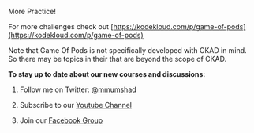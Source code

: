 More Practice!

For more challenges check out [https://kodekloud.com/p/game-of-pods](https://kodekloud.com/p/game-of-pods)

Note that Game Of Pods is not specifically developed with CKAD in mind. So there may be topics in their that are beyond the scope of CKAD.

**To stay up to date about our new courses and discussions:**

1. Follow me on Twitter: [@mmumshad](https://twitter.com/mmumshad)

2. Subscribe to our [Youtube Channel](https://www.youtube.com/user/mmumshad?sub_confirmation=1)

3. Join our [Facebook Group](https://www.facebook.com/kodekloudtraining)